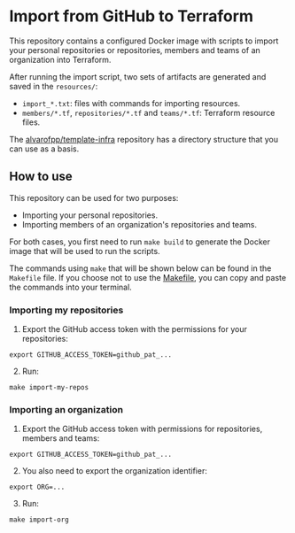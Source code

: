 # Import from GitHub to Terraform

This repository contains a configured Docker image with scripts to import your personal
repositories or repositories, members and teams of an organization into Terraform.

After running the import script, two sets of artifacts are generated
and saved in the `resources/`:

- `import_*.txt`: files with commands for importing resources.
- `members/*.tf`, `repositories/*.tf` and `teams/*.tf`: Terraform resource files.

The [alvarofpp/template-infra][template-infra] repository has a directory structure
that you can use as a basis.

## How to use

This repository can be used for two purposes:

- Importing your personal repositories.
- Importing members of an organization's repositories and teams.

For both cases, you first need to run `make build` to generate the
Docker image that will be used to run the scripts.

The commands using `make` that will be shown below can be found in the `Makefile` file.
If you choose not to use the [Makefile](`Makefile`), you can copy and paste the commands
into your terminal.

### Importing my repositories

1. Export the GitHub access token with the permissions for your repositories:

```shell
export GITHUB_ACCESS_TOKEN=github_pat_...
```

2. Run:

```shell
make import-my-repos
```

### Importing an organization

1. Export the GitHub access token with permissions for repositories, members and teams:

```shell
export GITHUB_ACCESS_TOKEN=github_pat_...
```

2. You also need to export the organization identifier:

```shell
export ORG=...
```

3. Run:

```shell
make import-org
```

[template-infra]: https://github.com/alvarofpp/template-infra
